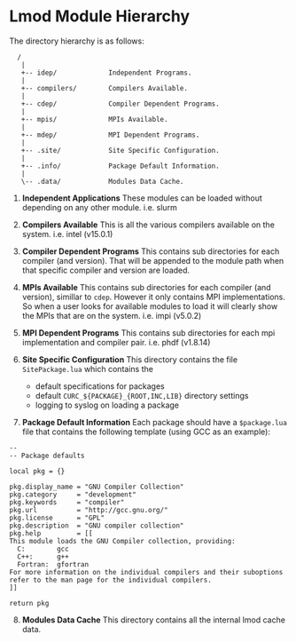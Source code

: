 # Lmod Module Hierarchy

The directory hierarchy is as follows:

```
  /
   |
   +-- idep/             Independent Programs.
   |
   +-- compilers/        Compilers Available.
   |
   +-- cdep/             Compiler Dependent Programs.
   |
   +-- mpis/             MPIs Available.
   |
   +-- mdep/             MPI Dependent Programs.
   |
   +-- .site/            Site Specific Configuration.
   |
   +-- .info/            Package Default Information.
   |
   \-- .data/            Modules Data Cache.
```

1. **Independent Applications**
   These modules can be loaded without depending on any other module.
   i.e. slurm

2. **Compilers Available**
   This is all the various compilers available on the system.
   i.e. intel (v15.0.1)

3. **Compiler Dependent Programs**
   This contains sub directories for each compiler (and version). That
   will be appended to the module path when that specific compiler and
   version are loaded. 

4. **MPIs Available**
   This contains sub directories for each compiler (and version), simillar
   to `cdep`. However it only contains MPI implementations. So when a user
   looks for available modules to load it will clearly show the MPIs that
   are on the system.
   i.e. impi (v5.0.2)

5. **MPI Dependent Programs**
   This contains sub directories for each mpi implementation and compiler pair.
   i.e. phdf (v1.8.14)

6. **Site Specific Configuration**
   This directory contains the file `SitePackage.lua` which contains the
   + default specifications for packages 
   + default `CURC_${PACKAGE}_{ROOT,INC,LIB}` directory settings
   + logging to syslog on loading a package

7. **Package Default Information**
   Each package should have a `$package.lua` file that contains the following
   template (using GCC as an example):
```
--
-- Package defaults

local pkg = {}

pkg.display_name = "GNU Compiler Collection"
pkg.category     = "development"
pkg.keywords     = "compiler"
pkg.url          = "http://gcc.gnu.org/"
pkg.license      = "GPL"
pkg.description  = "GNU compiler collection"
pkg.help         = [[
This module loads the GNU Compiler collection, providing:
  C:        gcc
  C++:      g++
  Fortran:  gfortran
For more information on the individual compilers and their suboptions
refer to the man page for the individual compilers.
]]

return pkg
```

8. **Modules Data Cache**
   This directory contains all the internal lmod cache data. 

